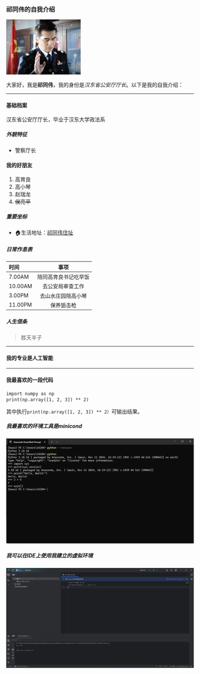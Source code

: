 ### 祁同伟的自我介绍
<img src=https://github.com/yanl7-Lab/Studyworks/blob/main/images/qtw.png alt="祁同伟形象" width = "200"  />

大家好，我是**祁同伟**，我的身份是*汉东省公安厅厅长*。以下是我的自我介绍：

*** 

#### 基础档案
汉东省公安厅厅长，毕业于汉东大学政法系
##### 外貌特征
- 警察厅长

#### 我的好朋友
1. 高育良
2. 高小琴
3. 赵瑞龙
4. ~~侯亮平~~


##### 重要坐标

- 🏠生活地址：<a href=https://baike.baidu.com/item/%E7%A5%81%E5%90%8C%E4%BC%9F/20592214>祁同伟住址</a >


##### 日常作息表
| 时间     |     事项     |
|:-------|:----------:| 
| 7.00AM | 陪同高育良书记吃早饭 |
| 10.00AM |  去公安局审查工作  |
| 3.00PM | 去山水庄园陪高小琴  |
| 11.00PM|   保养狙击枪    |

##### 人生信条
> 胜天半子

*** 

#### 我的专业是人工智能

***

#### 我最喜欢的一段代码


    import numpy as np
    print(np.array([1, 2, 3]) ** 2)
其中执行``print(np.array([1, 2, 3]) ** 2）``可输出结果。

##### 我最喜欢的环境工具是minicond
<img src=https://github.com/yanl7-Lab/Studyworks/blob/main/images/anconda.png width = "800" />

##### 我可以在IDE上使用我建立的虚拟环境
<img src= https://github.com/yanl7-Lab/Studyworks/blob/main/images/numpy.png  width = "800" />